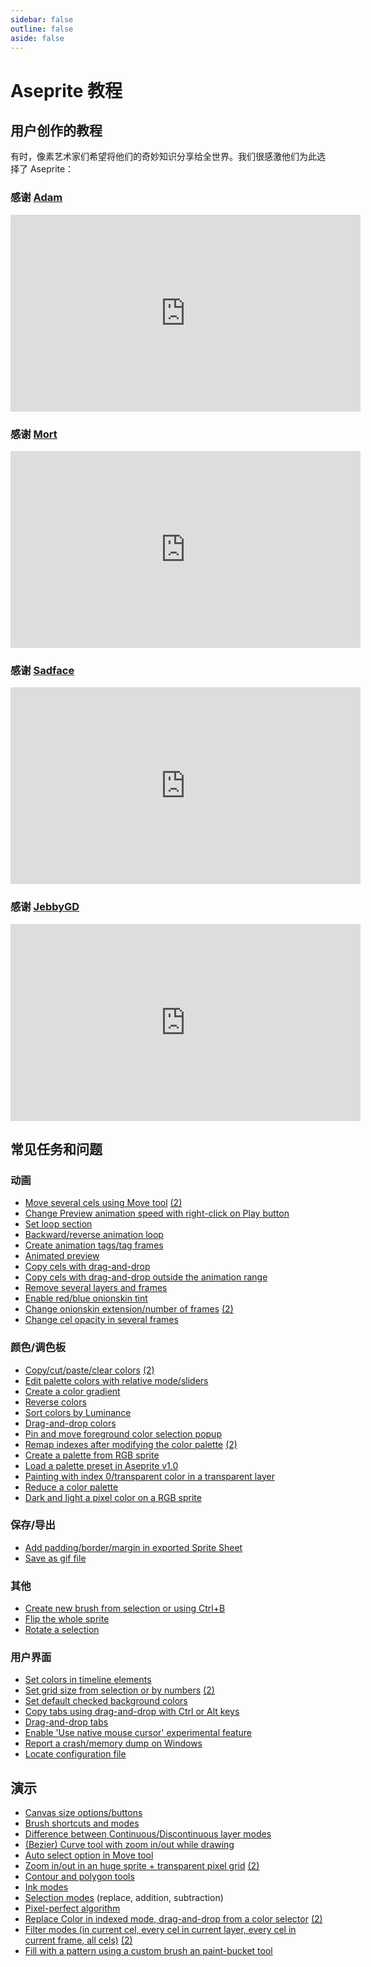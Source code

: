 ```yaml
---
sidebar: false
outline: false
aside: false
---
```

# Aseprite 教程

## 用户创作的教程

有时，像素艺术家们希望将他们的奇妙知识分享给全世界。我们很感激他们为此选择了 Aseprite：

<div class="row">
  <div class="col-md-6">
    <h3>感谢 <a href="https://twitter.com/AdamCYounis">Adam</a></h3>
    <iframe width="560" height="315" src="https://www.youtube.com/embed/59Y6OTzNrhk" frameborder="0" allow="accelerometer; autoplay; clipboard-write; encrypted-media; gyroscope; picture-in-picture" allowfullscreen></iframe>
  </div>
  <div class="col-md-6">
   <h3>感谢 <a href="https://twitter.com/mnrART">Mort</a></h3>
   <iframe width="560" height="315" src="https://www.youtube.com/embed/Md6W79jtLJM" frameborder="0" allowfullscreen></iframe>
  </div>
</div>
<div class="row">
  <div class="col-md-6">
   <h3>感谢 <a href="https://www.youtube.com/c/SadfaceRL">Sadface</a></h3>
   <iframe width="560" height="315" src="https://www.youtube.com/embed/videoseries?list=PLiWR21Q_oRcwK12QJGxWpUTy_QoPE1lTM" title="YouTube video player" frameborder="0" allow="accelerometer; autoplay; clipboard-write; encrypted-media; gyroscope; picture-in-picture" allowfullscreen></iframe>
  </div>
  <div class="col-md-6">
    <h3>感谢 <a href="https://www.youtube.com/channel/UCdpT9OXQsizXnc6vkhtvgEg">JebbyGD</a></h3>
    <iframe width="560" height="315" src="https://www.youtube.com/embed/videoseries?list=PLPHvHCBMlIQ0FEEh0QM7MZlnVMoRGgUql" frameborder="0" allowfullscreen></iframe>
  </div>
</div>

## 常见任务和问题

### 动画

  * [Move several cels using Move tool](http://imgur.com/sG8dGbN) [(2)](http://imgur.com/jNSwKmL)
  * [Change Preview animation speed with right-click on Play button](http://imgur.com/wD1aoDM)
  * [Set loop section](http://imgur.com/Zffmgm8)
  * [Backward/reverse animation loop](https://www.youtube.com/watch?v=E-mI679DVBk)
  * [Create animation tags/tag frames](http://imgur.com/t3ZGRzw)
  * [Animated preview](http://imgur.com/eRmPum3)
  * [Copy cels with drag-and-drop](http://imgur.com/c0lpNdz)
  * [Copy cels with drag-and-drop outside the animation range](http://imgur.com/OcIjFXQ)
  * [Remove several layers and frames](http://imgur.com/VYy7oi3)
  * [Enable red/blue onionskin tint](http://imgur.com/qJZiq82)
  * [Change onionskin extension/number of frames](http://imgur.com/hZyytnc) [(2)](http://imgur.com/cKZGGrb)
  * [Change cel opacity in several frames](http://imgur.com/7Ntp1eY)

### 颜色/调色板

  * [Copy/cut/paste/clear colors](http://imgur.com/YUq04tF) [(2)](http://imgur.com/O35BgGs)
  * [Edit palette colors with relative mode/sliders](http://imgur.com/IBIgdtv)
  * [Create a color gradient](http://imgur.com/SEDgZ94)
  * [Reverse colors](http://imgur.com/GwZHckb)
  * [Sort colors by Luminance](http://imgur.com/MngwkmP)
  * [Drag-and-drop colors](http://imgur.com/wmpuVaA)
  * [Pin and move foreground color selection popup](http://imgur.com/zZC0SGo)
  * [Remap indexes after modifying the color palette](http://imgur.com/1sXGP3o) [(2)](http://imgur.com/UlBnMTE)
  * [Create a palette from RGB sprite](http://imgur.com/5TPFdoe)
  * [Load a palette preset in Aseprite v1.0](http://imgur.com/nlLvOHv)
  * [Painting with index 0/transparent color in a transparent layer](http://imgur.com/9enwCxe)
  * [Reduce a color palette](http://imgur.com/IfrVyfd)
  * [Dark and light a pixel color on a RGB sprite](http://imgur.com/t8Z8d2N)

### 保存/导出

  * [Add padding/border/margin in exported Sprite Sheet](http://imgur.com/19Dl9wJ)
  * [Save as gif file](http://imgur.com/Rmr3P1j)

### 其他

  * [Create new brush from selection or using Ctrl+B](http://imgur.com/2ke4Xgw)
  * [Flip the whole sprite](http://imgur.com/okxOor9)
  * [Rotate a selection](http://imgur.com/SDcDoYW)

### 用户界面

  * [Set colors in timeline elements](https://www.youtube.com/watch?v=YLzI0CoGrNg)
  * [Set grid size from selection or by numbers](http://imgur.com/7zYjw1R) [(2)](http://imgur.com/cbdZp2x)
  * [Set default checked background colors](http://imgur.com/CmTVmCN)
  * [Copy tabs using drag-and-drop with Ctrl or Alt keys](http://imgur.com/RCOjyY8)
  * [Drag-and-drop tabs](http://imgur.com/WiXPPgg)
  * [Enable 'Use native mouse cursor' experimental feature](http://imgur.com/lO0OgBl)
  * [Report a crash/memory dump on Windows](http://imgur.com/9MTYI9k)
  * [Locate configuration file](http://imgur.com/PRZ4AaZ)

## 演示

* [Canvas size options/buttons](http://imgur.com/Jnkje0r)
* [Brush shortcuts and modes](http://imgur.com/jyP6H7g)
* [Difference between Continuous/Discontinuous layer modes](http://imgur.com/iAapATy)
* [(Bezier) Curve tool with zoom in/out while drawing](http://imgur.com/uGYfPxE)
* [Auto select option in Move tool](http://imgur.com/wnXpdwU)
* [Zoom in/out in an huge sprite + transparent pixel grid](http://imgur.com/UdXJMPr) [(2)](http://imgur.com/osjvyJ0)
* [Contour and polygon tools](http://imgur.com/5V0qOmj)
* [Ink modes](http://imgur.com/Kfi2WxF)
* [Selection modes](http://imgur.com/o7F4s6o) (replace, addition, subtraction)
* [Pixel-perfect algorithm](http://imgur.com/uiyzvcY)
* [Replace Color in indexed mode, drag-and-drop from a color selector](http://imgur.com/VAVpHUl) [(2)](http://imgur.com/yUBtO2u)
* [Filter modes (in current cel, every cel in current layer, every cel in current frame, all cels)](http://imgur.com/J6L5M5Q) [(2)](http://imgur.com/Zp1gANL)
* [Fill with a pattern using a custom brush an paint-bucket tool](http://imgur.com/zWaqLKJ)
